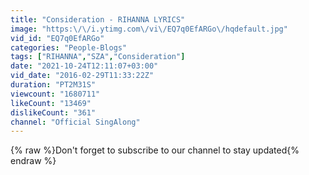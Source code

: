 ```yaml
---
title: "Consideration - RIHANNA LYRICS"
image: "https:\/\/i.ytimg.com\/vi\/EQ7q0EfARGo\/hqdefault.jpg"
vid_id: "EQ7q0EfARGo"
categories: "People-Blogs"
tags: ["RIHANNA","SZA","Consideration"]
date: "2021-10-24T12:11:07+03:00"
vid_date: "2016-02-29T11:33:22Z"
duration: "PT2M31S"
viewcount: "1680711"
likeCount: "13469"
dislikeCount: "361"
channel: "Official SingAlong"
---
```

{% raw %}Don't forget to subscribe to our channel to stay updated{% endraw %}

